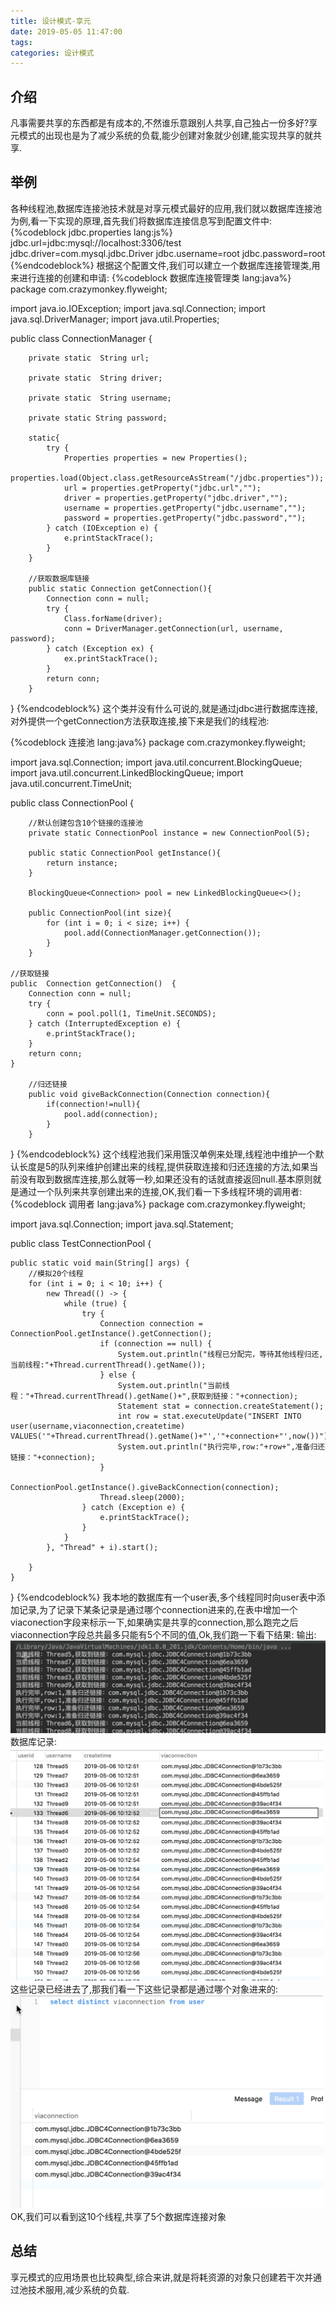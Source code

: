 ```yaml
---
title: 设计模式-享元
date: 2019-05-05 11:47:00
tags:
categories: 设计模式
---
```

## 介绍
凡事需要共享的东西都是有成本的,不然谁乐意跟别人共享,自己独占一份多好?享元模式的出现也是为了减少系统的负载,能少创建对象就少创建,能实现共享的就共享.
## 举例
各种线程池,数据库连接池技术就是对享元模式最好的应用,我们就以数据库连接池为例,看一下实现的原理,首先我们将数据库连接信息写到配置文件中:
{%codeblock jdbc.properties lang:js%}
jdbc.url=jdbc:mysql://localhost:3306/test
jdbc.driver=com.mysql.jdbc.Driver
jdbc.username=root
jdbc.password=root
{%endcodeblock%}
根据这个配置文件,我们可以建立一个数据库连接管理类,用来进行连接的创建和申请:
{%codeblock 数据库连接管理类 lang:java%}
package com.crazymonkey.flyweight;

import java.io.IOException;
import java.sql.Connection;
import java.sql.DriverManager;
import java.util.Properties;

public class ConnectionManager {

        private static  String url;

        private static  String driver;

        private static  String username;

        private static String password;

        static{
            try {
                Properties properties = new Properties();
                properties.load(Object.class.getResourceAsStream("/jdbc.properties"));
                url = properties.getProperty("jdbc.url","");
                driver = properties.getProperty("jdbc.driver","");
                username = properties.getProperty("jdbc.username","");
                password = properties.getProperty("jdbc.password","");
            } catch (IOException e) {
                e.printStackTrace();
            }
        }

        //获取数据库链接
        public static Connection getConnection(){
            Connection conn = null;
            try {
                Class.forName(driver);
                conn = DriverManager.getConnection(url, username, password);
            } catch (Exception ex) {
                ex.printStackTrace();
            }
            return conn;
        }

}
{%endcodeblock%}
这个类并没有什么可说的,就是通过jdbc进行数据库连接,对外提供一个getConnection方法获取连接,接下来是我们的线程池:

{%codeblock 连接池 lang:java%}
package com.crazymonkey.flyweight;

import java.sql.Connection;
import java.util.concurrent.BlockingQueue;
import java.util.concurrent.LinkedBlockingQueue;
import java.util.concurrent.TimeUnit;

public class ConnectionPool {

        //默认创建包含10个链接的连接池
        private static ConnectionPool instance = new ConnectionPool(5);

        public static ConnectionPool getInstance(){
            return instance;
        }

        BlockingQueue<Connection> pool = new LinkedBlockingQueue<>();

        public ConnectionPool(int size){
            for (int i = 0; i < size; i++) {
                pool.add(ConnectionManager.getConnection());
            }
        }

    //获取链接
    public  Connection getConnection()  {
        Connection conn = null;
        try {
            conn = pool.poll(1, TimeUnit.SECONDS);
        } catch (InterruptedException e) {
            e.printStackTrace();
        }
        return conn;
    }

        //归还链接
        public void giveBackConnection(Connection connection){
            if(connection!=null){
                pool.add(connection);
            }
        }
}
{%endcodeblock%}
这个线程池我们采用饿汉单例来处理,线程池中维护一个默认长度是5的队列来维护创建出来的线程,提供获取连接和归还连接的方法,如果当前没有取到数据库连接,那么就等一秒,如果还没有的话就直接返回null.基本原则就是通过一个队列来共享创建出来的连接,OK,我们看一下多线程环境的调用者:
{%codeblock 调用者 lang:java%}
package com.crazymonkey.flyweight;

import java.sql.Connection;
import java.sql.Statement;

public class TestConnectionPool {

    public static void main(String[] args) {
        //模拟20个线程
        for (int i = 0; i < 10; i++) {
            new Thread(() -> {
                while (true) {
                    try {
                        Connection connection = ConnectionPool.getInstance().getConnection();
                        if (connection == null) {
                            System.out.println("线程已分配完，等待其他线程归还,当前线程:"+Thread.currentThread().getName());
                        } else {
                            System.out.println("当前线程："+Thread.currentThread().getName()+",获取到链接："+connection);
                            Statement stat = connection.createStatement();
                            int row = stat.executeUpdate("INSERT INTO user(username,viaconnection,createtime) VALUES('"+Thread.currentThread().getName()+"','"+connection+"',now())");
                            System.out.println("执行完毕,row:"+row+",准备归还链接："+connection);
                        }
                        ConnectionPool.getInstance().giveBackConnection(connection);
                        Thread.sleep(2000);
                    } catch (Exception e) {
                        e.printStackTrace();
                    }
                }
            }, "Thread" + i).start();

        }
    }
}
{%endcodeblock%}
我本地的数据库有一个user表,多个线程同时向user表中添加记录,为了记录下某条记录是通过哪个connection进来的,在表中增加一个viaconection字段来标示一下,如果确实是共享的connection,那么跑完之后viaconnection字段总共最多只能有5个不同的值,Ok,我们跑一下看下结果:
输出:
<img src="设计模式-享元/testpool.png">
数据库记录:
<img width='500' src="设计模式-享元/mysqlpool.png">
这些记录已经进去了,那我们看一下这些记录都是通过哪个对象进来的:
<img width='500' src="设计模式-享元/distinct.png">
OK,我们可以看到这10个线程,共享了5个数据库连接对象
## 总结
享元模式的应用场景也比较典型,综合来讲,就是将耗资源的对象只创建若干次并通过池技术服用,减少系统的负载.




